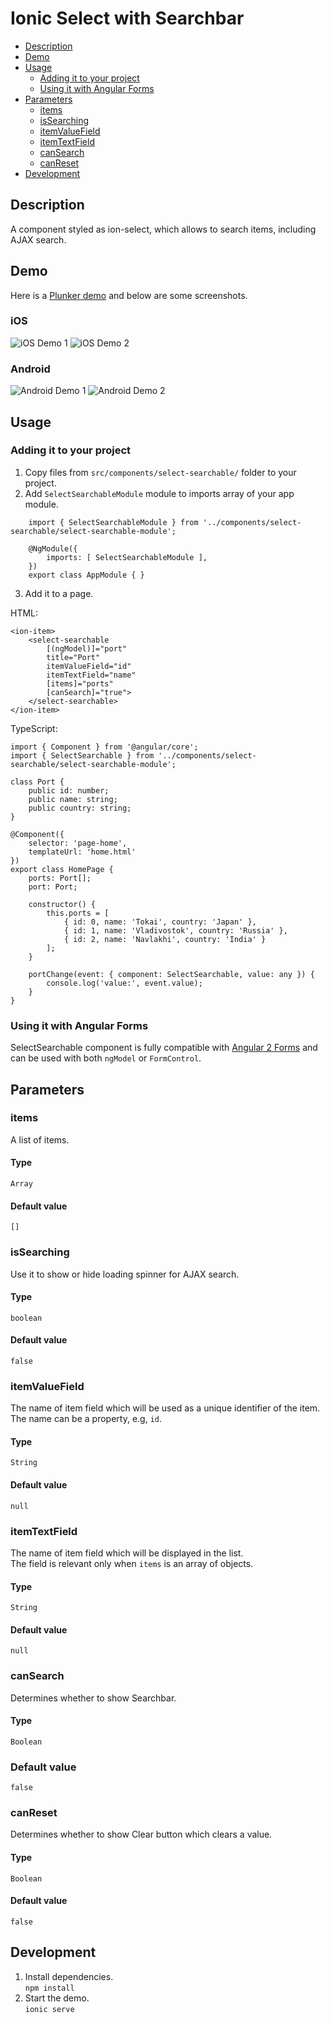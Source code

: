 # Ionic Select with Searchbar
* [Description](#description)
* [Demo](#demo)
* [Usage](#usage)
  * [Adding it to your project](#adding-it-to-your-project)
  * [Using it with Angular Forms](#using-it-with-angular-forms)
* [Parameters](#parameters)
  * [items](#items)
  * [isSearching](#issearching)
  * [itemValueField](#itemvaluefield)
  * [itemTextField](#itemtextfield)
  * [canSearch](#cansearch)
  * [canReset](#canreset)
* [Development](#development)

## Description
A component styled as ion-select, which allows to search items, including AJAX search.

## Demo
Here is a [Plunker demo](http://plnkr.co/edit/YzCBKS?p=preview) and below are some screenshots.

### iOS
![iOS Demo 1](demo/ios-1.png)
![iOS Demo 2](demo/ios-2.png)

### Android
![Android Demo 1](demo/android-1.png)
![Android Demo 2](demo/android-2.png)

## Usage

### Adding it to your project
1. Copy files from `src/components/select-searchable/` folder to your project.
2. Add `SelectSearchableModule` module to imports array of your app module.
```
    import { SelectSearchableModule } from '../components/select-searchable/select-searchable-module';

    @NgModule({
        imports: [ SelectSearchableModule ],
    })
    export class AppModule { }
```
3. Add it to a page.

HTML:

    <ion-item>
        <select-searchable
            [(ngModel)]="port"
            title="Port"
            itemValueField="id"
            itemTextField="name"
            [items]="ports"
            [canSearch]="true">
        </select-searchable>
    </ion-item>

TypeScript:

    import { Component } from '@angular/core';
    import { SelectSearchable } from '../components/select-searchable/select-searchable-module';

    class Port {
        public id: number;
        public name: string;
        public country: string;
    }

    @Component({
        selector: 'page-home',
        templateUrl: 'home.html'
    })
    export class HomePage {
        ports: Port[];
        port: Port;

        constructor() {
            this.ports = [
                { id: 0, name: 'Tokai', country: 'Japan' },
                { id: 1, name: 'Vladivostok', country: 'Russia' },
                { id: 2, name: 'Navlakhi', country: 'India' }
            ];
        }

        portChange(event: { component: SelectSearchable, value: any }) {
            console.log('value:', event.value);
        }
    }

### Using it with Angular Forms
SelectSearchable component is fully compatible with [Angular 2 Forms](https://angular.io/docs/ts/latest/guide/forms.html) and can be used with both `ngModel` or `FormControl`.

## Parameters

### items
A list of items.

#### Type
`Array`  

#### Default value
`[]`

### isSearching
Use it to show or hide loading spinner for AJAX search.

#### Type
`boolean`  

#### Default value
`false`

### itemValueField
The name of item field which will be used as a unique identifier of the item. The name can be a property, e.g, `id`.  

#### Type
`String`  

#### Default value
`null`

### itemTextField
The name of item field which will be displayed in the list.  
The field is relevant only when `items` is an array of objects.

#### Type
`String`  

#### Default value
`null`

### canSearch
Determines whether to show Searchbar.

#### Type
`Boolean`

### Default value
`false`

### canReset
Determines whether to show Clear button which clears a value.

#### Type
`Boolean`

#### Default value
`false`

## Development
1. Install dependencies.  
`npm install`  
2. Start the demo.  
`ionic serve`  
